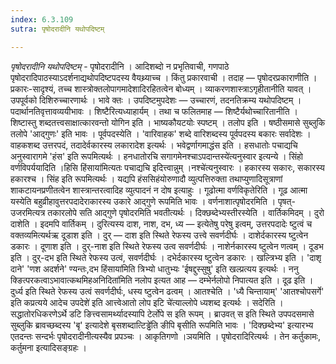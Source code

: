 ```yaml
---
index: 6.3.109
sutra: पृषोदरादीनि यथोपदिष्टम्

---
```

_पृषोदरादीनि यथोपदिष्टम्_ - पृषोदरादीनि । आदिशब्दो न प्रभृतिवाची, गणपाठे पृषोदरादिपाठस्याऽदर्शनाद्यथोपदिष्टपदस्य वैयथ्र्याच्च । किंतु प्रकारवाची । तदाह — पृषोदरप्रकाराणीति । प्रकारः-सादृश्यं, तच्च शास्त्रोक्तलोपागमादेशादिरहितत्वेन बोध्यम् । व्याकरणशास्त्राऽगृहीतानीति यावत् । उपपूर्वको दिशिरुच्चारणार्थः । भावे क्तः । उपदिष्टमुपदेशः — उच्चारणं, तदनतिक्रम्य यथोपदिष्टम् । पदार्थानतिवृत्तावव्ययीभावः । शिष्टैरित्यध्याहार्यम् । तथा च फलितमाह — शिष्टैर्यथोच्चारितानीति । शिष्टास्तु शब्दतत्त्वसाक्षात्कारवन्तो योगिन इति । भाष्यकौयटयोः स्पष्टम् । तलोप इति । षष्ठीसमासे सुब्लुकि तलोपे 'आद्गुणः' इति भावः । पूर्वपदस्येति । 'वारिवाहक' शब्दे वारिशब्दस्य पूर्वपदस्य बकारः सर्वादेशः । वाहकशब्द उत्तरपदं, तदादेर्वकारस्य लकारादेश इत्यर्थः । भवेद्वर्णागमाद्धंस इति । हसधातोः पचाद्यचि अनुस्वारागमे 'हंस' इति रूपमित्यर्थः । हनधातोरचि सगागमेनश्चाऽपदान्तस्ये॑त्यनुस्वार इत्यन्ये । सिंहो वर्णविपर्ययादिति ।हिसि हिंसाया॑मित्यतः पचाद्यचि इदित्त्वान्नुम् ।नश्चे॑त्यनुस्वारः । हकारस्य सकारः, सकारस्य हकारश्च । सिंह इति रूपमित्यर्थः । यद्यपि हंससिहंयोरुणादौ व्युत्पत्तिरुक्ता तथाप्युणादिसूत्राणां शाकटायनप्रणीतत्वेन शास्त्रान्तरत्वादिह व्युत्पादनं न दोष इत्याहुः । गूढोत्मा वर्णविकृतेरिति । गूढ आत्मा यस्येति बहुव्रीहावुत्तरपदादेराकारस्य उकारे आद्गुणे रूपमिति भावः । वर्णनाशात्पृषोदरमिति । पृषत्-उजरमित्यत्र तकारलोपे सति आद्गुणे पृषोदरमिति भवतीत्यर्थः । दिक्छब्देभ्यस्तीरस्येति । वार्तिकमिदम् । दुरो दाशेति । इदमपि वार्तिकम् । दुरित्यस्य दाश, नाश, दभ, ध्य — इत्येतेषु परेषु इत्वम्, उत्तरपदादेः ष्टुत्वं च वक्तव्यमित्यर्थऋ दूडाश इति । दुर् — दाश इति स्थिते रेफस्य उत्त्वे सवर्णदीर्घः । दाशेर्दकारस्य ष्टुत्वेन डकारः । दूणाश इति । दुर्-नाश इति स्थिते रेफस्य उत्व सवर्णदीर्घः । नाशेर्नकारस्य ष्टुत्वेन णत्वम् । दूडभ इति । दुर्-दभ इति स्थिते रेफस्य उत्वं, सवर्णदीर्घः । दभेर्दकारस्य ष्टुत्वेन डकारः । खल्त्रिभ्य इति । 'दाशृ दाने' 'णश अदर्शने' ण्यन्तः,दभ हिंसाया॑मिति त्रिभ्यो धातुभ्यः 'ईषद्दुस्सुषु' इति खल्प्रत्यय इत्यर्थः । ननु क्ङित्परकत्वाऽभावात्कथमिहअनिदिता॑मिति नलोप इत्यत आह — दम्भेर्नलोपो निपात्यत इति । दूढ इति । दुर्ध्य इति स्थिते रेफस्य उत्वं सवर्णदीर्घः, धस्य ष्टुत्वेन ढत्वम् । आतश्चेति । 'ध्यै चिन्तायाम्' 'आतश्चोपसर्गे' इति कप्रत्यये आदेच उपदेशे॑ इति आत्त्वेआतो लोप इटि चे॑त्याल्लोपे ध्यशब्द इत्यर्थः । सदेरिति । सद्धातोरधिकरणेऽर्थे डटि ङित्त्वसामर्थ्यादस्यापि टेर्लोपे स इति रूपम् । ब्राउवत् स इति स्थिते उपपदसमासे सुब्लुकि ब्रावच्छब्दस्य 'बृ' इत्यादेशे बृसशब्दात्टिड्ढे॑ति ङीपि बृसीति रूपमिति भावः । 'दिक्छब्देभ्य' इत्यारभ्य एतदन्तः सन्दर्भः पृषोदरादीनीत्यस्यैव प्रपञ्चः । आकृतिगणो ।ञयमिति । पृषोदरादिरित्यर्थः । तेन कर्तुकामः, कर्तुमना इत्यादिसङ्ग्रहः ।